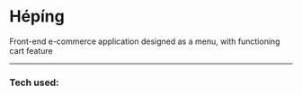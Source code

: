 # Hépíng
Front-end e-commerce application designed as a menu, with functioning cart feature

<hr>

### Tech used:
